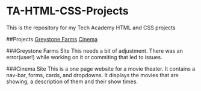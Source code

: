 # TA-HTML-CSS-Projects
This is the repository for my Tech Academy HTML and CSS projects

##Projects
[Greystone Farms](https://github.com/GreystoneV/TA-HTML-CSS-Projects/tree/master/Project)
[Cinema](https://github.com/GreystoneV/TA-HTML-CSS-Projects/tree/master/bootstrap4_project)

###Greystone Farms Site
This needs a bit of adjustment. There was an error(user!) while working on it or commiting that led to issues.

###Cinema Site
This is a one page website for a movie theater. It contains a nav-bar, forms, cards, and dropdowns. It displays the movies that are showing, a description of them and their show times.
